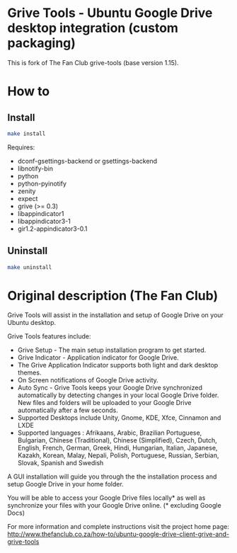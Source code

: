 # Grive Tools - Ubuntu Google Drive desktop integration (custom packaging)

This is fork of The Fan Club grive-tools (base version 1.15).

# How to

## Install

```bash
make install
```

Requires:
- dconf-gsettings-backend or gsettings-backend
- libnotify-bin
- python
- python-pyinotify
- zenity
- expect
- grive (>= 0.3)
- libappindicator1
- libappindicator3-1
- gir1.2-appindicator3-0.1


## Uninstall

```bash
make uninstall
```

# Original description (The Fan Club)
Grive Tools will assist in the installation and setup of Google Drive on your Ubuntu desktop.

Grive Tools features include:

* Grive Setup - The main setup installation program to get started.
* Grive Indicator - Application indicator for Google Drive.
* The Grive Application Indicator supports both light and dark desktop themes.
* On Screen notifications of Google Drive activity.
* Auto Sync - Grive Tools keeps your Google Drive synchronized automatically by detecting changes in your local Google Drive folder. New files and folders will be uploaded to your Google Drive automatically after a few seconds.
* Supported Desktops include Unity, Gnome, KDE, Xfce, Cinnamon and LXDE
* Supported languages : Afrikaans, Arabic, Brazilian Portuguese, Bulgarian, Chinese (Traditional), Chinese (Simplified), Czech, Dutch, English, French, German, Greek, Hindi, Hungarian, Italian, Japanese, Kazakh, Korean, Malay, Nepali, Polish, Portuguese, Russian, Serbian, Slovak, Spanish and Swedish

A GUI installation will guide you through the the installation process and setup Google Drive in your home folder.

You will be able to access your Google Drive files locally* as well as synchronize your files with your Google Drive online. (* excluding Google Docs)

For more information and complete instructions visit the project home page:
http://www.thefanclub.co.za/how-to/ubuntu-google-drive-client-grive-and-grive-tools
